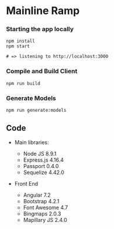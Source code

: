 # Mainline Ramp

### Starting the app locally

```
npm install
npm start

# => listening to http://localhost:3000
```

### Compile and Build Client

```
npm run build 

```

### Generate Models

```
npm run generate:models 

```

## Code

* Main libraries:
	* Node JS 8.9.1
	* Express.js 4.16.4
	* Passport 0.4.0
	* Sequelize 4.42.0

* Front End
	* Angular 7.2
	* Bootstrap 4.2.1
	* Font Awesome 4.7
	* Bingmaps 2.0.3
	* Mapillary JS 2.4.0

